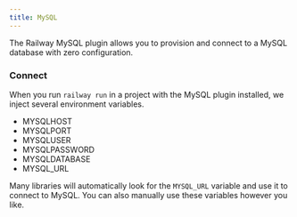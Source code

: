 ```yaml
---
title: MySQL
---
```


The Railway MySQL plugin allows you to provision and connect to a
MySQL database with zero configuration.

### Connect

When you run `railway run` in a project with the MySQL plugin installed, we inject several environment variables.

- MYSQLHOST
- MYSQLPORT
- MYSQLUSER
- MYSQLPASSWORD
- MYSQLDATABASE
- MYSQL_URL

Many libraries will automatically look for the `MYSQL_URL` variable and use
it to connect to MySQL. You can also manually use these variables however you
like.

